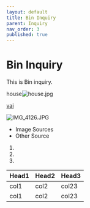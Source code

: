 ```yaml
---
layout: default
title: Bin Inquiry
parent: Inquiry
nav_order: 3
published: true
---
```


# Bin Inquiry

This is Bin inquiry.

house![house.jpg]({{site.baseurl}}/docs/inquiry/house.jpg)


[vai](http://www.vai.net)

![IMG_4126.JPG]({{site.baseurl}}/docs/inquiry/IMG_4126.JPG)

- Image Sources
- Other Source

1.
2.
3.

|Head1|Head2|Head3|
|---|---|---|
|col1|col2|col23|
|col1|col2|col23|
